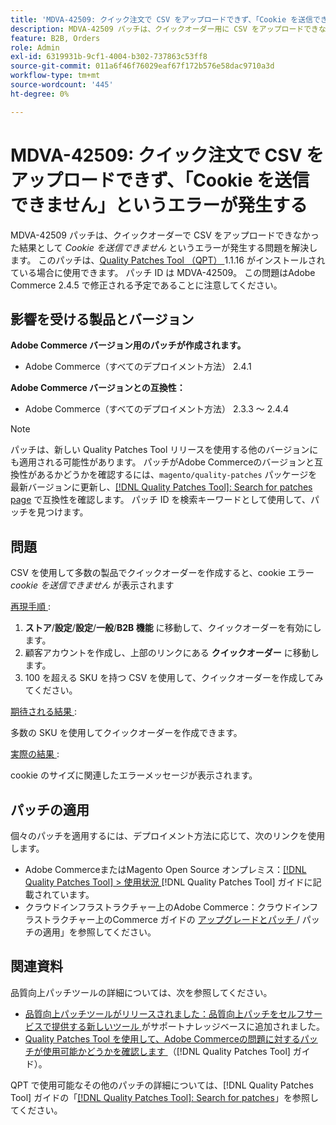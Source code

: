 ```yaml
---
title: 'MDVA-42509: クイック注文で CSV をアップロードできず、「Cookie を送信できません」というエラーが発生する'
description: MDVA-42509 パッチは、クイックオーダー用に CSV をアップロードできなかった結果、「Cookie を送信できません」というエラーが発生する問題を解決します。 このパッチは、[Quality Patches Tool （QPT） ] （https://experienceleague.adobe.com/en/docs/commerce-operations/tools/quality-patches-tool/quality-patches-tool-to-self-serve-quality-patches） 1.1.16 がインストールされている場合に利用できます。 パッチ ID は MDVA-42509。 この問題はAdobe Commerce 2.4.5 で修正される予定であることに注意してください。
feature: B2B, Orders
role: Admin
exl-id: 6319931b-9cf1-4004-b302-737863c53ff8
source-git-commit: 011a6f46f76029eaf67f172b576e58dac9710a3d
workflow-type: tm+mt
source-wordcount: '445'
ht-degree: 0%

---
```


# MDVA-42509: クイック注文で CSV をアップロードできず、「Cookie を送信できません」というエラーが発生する

MDVA-42509 パッチは、クイックオーダーで CSV をアップロードできなかった結果として *Cookie を送信できません* というエラーが発生する問題を解決します。 このパッチは、[Quality Patches Tool （QPT） ](https://experienceleague.adobe.com/en/docs/commerce-operations/tools/quality-patches-tool/quality-patches-tool-to-self-serve-quality-patches)1.1.16 がインストールされている場合に使用できます。 パッチ ID は MDVA-42509。 この問題はAdobe Commerce 2.4.5 で修正される予定であることに注意してください。

## 影響を受ける製品とバージョン

**Adobe Commerce バージョン用のパッチが作成されます。**

* Adobe Commerce（すべてのデプロイメント方法） 2.4.1

**Adobe Commerce バージョンとの互換性：**

* Adobe Commerce（すべてのデプロイメント方法） 2.3.3 ～ 2.4.4

>[!NOTE]
>
>パッチは、新しい Quality Patches Tool リリースを使用する他のバージョンにも適用される可能性があります。 パッチがAdobe Commerceのバージョンと互換性があるかどうかを確認するには、`magento/quality-patches` パッケージを最新バージョンに更新し、[[!DNL Quality Patches Tool]: Search for patches page](https://experienceleague.adobe.com/en/docs/commerce-operations/tools/quality-patches-tool/quality-patches-tool-to-self-serve-quality-patches) で互換性を確認します。 パッチ ID を検索キーワードとして使用して、パッチを見つけます。

## 問題

CSV を使用して多数の製品でクイックオーダーを作成すると、cookie エラー *cookie を送信できません* が表示されます

<u> 再現手順 </u>:

1. **ストア**/**設定**/**設定**/**一般**/**B2B 機能** に移動して、クイックオーダーを有効にします。
1. 顧客アカウントを作成し、上部のリンクにある **クイックオーダー** に移動します。
1. 100 を超える SKU を持つ CSV を使用して、クイックオーダーを作成してみてください。

<u> 期待される結果 </u>:

多数の SKU を使用してクイックオーダーを作成できます。

<u> 実際の結果 </u>:

cookie のサイズに関連したエラーメッセージが表示されます。

## パッチの適用

個々のパッチを適用するには、デプロイメント方法に応じて、次のリンクを使用します。

* Adobe CommerceまたはMagento Open Source オンプレミス：[[!DNL Quality Patches Tool] > 使用状況 ](/help/tools/quality-patches-tool/usage.md)[!DNL Quality Patches Tool] ガイドに記載されています。
* クラウドインフラストラクチャー上のAdobe Commerce：クラウドインフラストラクチャー上のCommerce ガイドの [ アップグレードとパッチ ](https://experienceleague.adobe.com/docs/commerce-cloud-service/user-guide/develop/upgrade/apply-patches.html)/ パッチの適用」を参照してください。

## 関連資料

品質向上パッチツールの詳細については、次を参照してください。

* [ 品質向上パッチツールがリリースされました：品質向上パッチをセルフサービスで提供する新しいツール ](https://experienceleague.adobe.com/en/docs/commerce-operations/tools/quality-patches-tool/quality-patches-tool-to-self-serve-quality-patches) がサポートナレッジベースに追加されました。
* [Quality Patches Tool を使用して、Adobe Commerceの問題に対するパッチが使用可能かどうかを確認します ](/help/tools/quality-patches-tool/patches-available-in-qpt/check-patch-for-magento-issue-with-magento-quality-patches.md) （[!DNL Quality Patches Tool] ガイド）。

QPT で使用可能なその他のパッチの詳細については、[!DNL Quality Patches Tool] ガイドの「[[!DNL Quality Patches Tool]: Search for patches](https://experienceleague.adobe.com/tools/commerce-quality-patches/index.html)」を参照してください。
